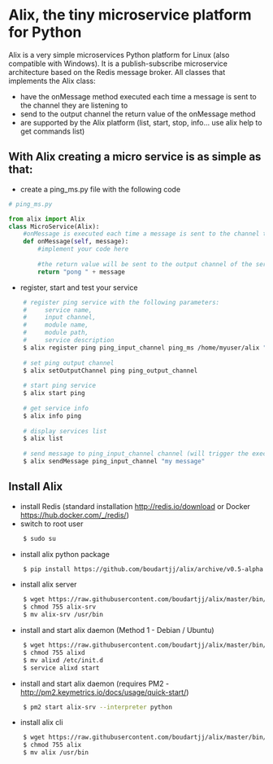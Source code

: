 Alix, the tiny microservice platform for Python
===============================================
Alix is a very simple microservices Python platform for Linux (also compatible with Windows). It is a publish-subscribe microservice architecture based on the Redis message broker.
All classes that implements the Alix class:
- have the onMessage method executed each time a message is sent to the channel they are listening to
- send to the output channel the return value of the onMessage method
- are supported by the Alix platform (list, start, stop, info... use alix help to get commands list)

With Alix creating a micro service is as simple as that:
--------------------------------------------------------
- create a ping_ms.py file with the following code
```python
# ping_ms.py

from alix import Alix
class MicroService(Alix):
    #onMessage is executed each time a message is sent to the channel the service is listening to
    def onMessage(self, message):
        #implement your code here
        
        #the return value will be sent to the output channel of the service
        return "pong " + message
```

- register, start and test your service
```sh
    # register ping service with the following parameters: 
    #     service name, 
    #     input channel, 
    #     module name, 
    #     module path, 
    #     service description
    $ alix register ping ping_input_channel ping_ms /home/myuser/alix "this is ping micro service"
    
    # set ping output channel
    $ alix setOutputChannel ping ping_output_channel
    
    # start ping service
    $ alix start ping
    
    # get service info
    $ alix info ping
    
    # display services list
    $ alix list
    
    # send message to ping_input_channel channel (will trigger the execution of ping service)
    $ alix sendMessage ping_input_channel "my message"
```

Install Alix
------------
- install Redis (standard installation http://redis.io/download or Docker https://hub.docker.com/_/redis/)
- switch to root user
```sh
    $ sudo su
```
- install alix python package
```sh
    $ pip install https://github.com/boudartjj/alix/archive/v0.5-alpha.tar.gz
```
- install alix server
```sh
    $ wget https://raw.githubusercontent.com/boudartjj/alix/master/bin/alix-srv
    $ chmod 755 alix-srv
    $ mv alix-srv /usr/bin
```
- install and start alix daemon (Method 1 - Debian / Ubuntu)
```sh
    $ wget https://raw.githubusercontent.com/boudartjj/alix/master/bin/alixd
    $ chmod 755 alixd
    $ mv alixd /etc/init.d
    $ service alixd start
```
- install and start alix daemon (requires PM2 - http://pm2.keymetrics.io/docs/usage/quick-start/)
```sh
    $ pm2 start alix-srv --interpreter python
```
- install alix cli
```sh
    $ wget https://raw.githubusercontent.com/boudartjj/alix/master/bin/alix
    $ chmod 755 alix
    $ mv alix /usr/bin
```

